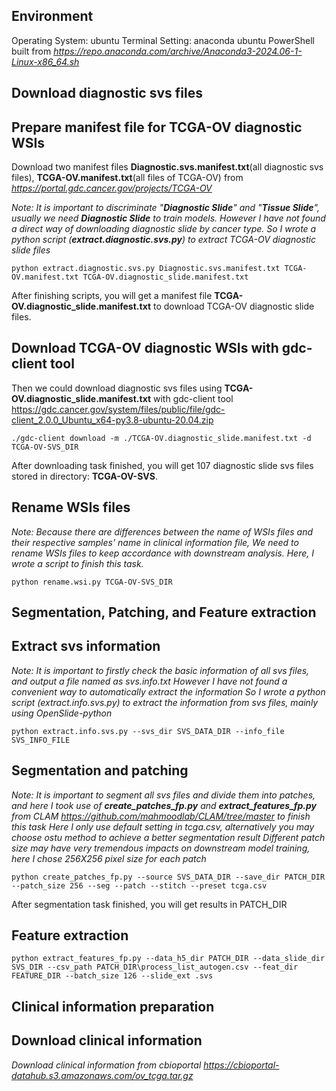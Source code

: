 ## Environment
Operating System: ubuntu
Terminal Setting: anaconda ubuntu PowerShell 
built from *https://repo.anaconda.com/archive/Anaconda3-2024.06-1-Linux-x86_64.sh*

## Download diagnostic svs files
## Prepare manifest file for TCGA-OV diagnostic WSIs
Download two manifest files **Diagnostic.svs.manifest.txt**(all diagnostic svs files), **TCGA-OV.manifest.txt**(all files of TCGA-OV) from *https://portal.gdc.cancer.gov/projects/TCGA-OV*

*Note: It is important to discriminate "**Diagnostic Slide**" and "**Tissue Slide**", usually we need **Diagnostic Slide** to train models.*
*However I have not found a direct way of downloading diagnostic slide by cancer type.*
*So I wrote a python script (**extract.diagnostic.svs.py**) to extract TCGA-OV diagnostic slide files*

```
python extract.diagnostic.svs.py Diagnostic.svs.manifest.txt TCGA-OV.manifest.txt TCGA-OV.diagnostic_slide.manifest.txt
```
After finishing scripts, you will get a manifest file **TCGA-OV.diagnostic_slide.manifest.txt** to download TCGA-OV diagnostic slide files.

## Download TCGA-OV diagnostic WSIs with gdc-client tool
Then we could download diagnostic svs files using **TCGA-OV.diagnostic_slide.manifest.txt** with gdc-client tool https://gdc.cancer.gov/system/files/public/file/gdc-client_2.0.0_Ubuntu_x64-py3.8-ubuntu-20.04.zip

```
./gdc-client download -m ./TCGA-OV.diagnostic_slide.manifest.txt -d TCGA-OV-SVS_DIR
```

After downloading task finished, you will get 107 diagnostic slide svs files stored in directory: **TCGA-OV-SVS**.

## Rename WSIs files
*Note: Because there are differences between the name of WSIs files and their respective samples' name in clinical information file,*
*We need to rename WSIs files to keep accordance with downstream analysis. Here, I wrote a script to finish this task.*

```
python rename.wsi.py TCGA-OV-SVS_DIR
```
## Segmentation, Patching, and Feature extraction
## Extract svs information
*Note: It is important to firstly check the basic information of all svs files, and output a file named as svs.info.txt*
*However I have not found a convenient way to automatically extract the information*
*So I wrote a python script (extract.info.svs.py) to extract the information from svs files, mainly using OpenSlide-python*

```
python extract.info.svs.py --svs_dir SVS_DATA_DIR --info_file SVS_INFO_FILE
```

## Segmentation and patching
*Note: It is important to segment all svs files and divide them into patches, and here I took use of **create_patches_fp.py** and **extract_features_fp.py** from CLAM https://github.com/mahmoodlab/CLAM/tree/master to finish this task*
*Here I only use default setting in tcga.csv, alternatively you may choose ostu method to achieve a better segmentation result*
*Different patch size may have very tremendous impacts on downstream model training, here I chose 256X256 pixel size for each patch*
```
python create_patches_fp.py --source SVS_DATA_DIR --save_dir PATCH_DIR --patch_size 256 --seg --patch --stitch --preset tcga.csv
```
After segmentation task finished, you will get results in PATCH_DIR

## Feature extraction
```
python extract_features_fp.py --data_h5_dir PATCH_DIR --data_slide_dir SVS_DIR --csv_path PATCH_DIR\process_list_autogen.csv --feat_dir FEATURE_DIR --batch_size 126 --slide_ext .svs
```

## Clinical information preparation
## Download clinical information
*Download clinical information from cbioportal https://cbioportal-datahub.s3.amazonaws.com/ov_tcga.tar.gz*





